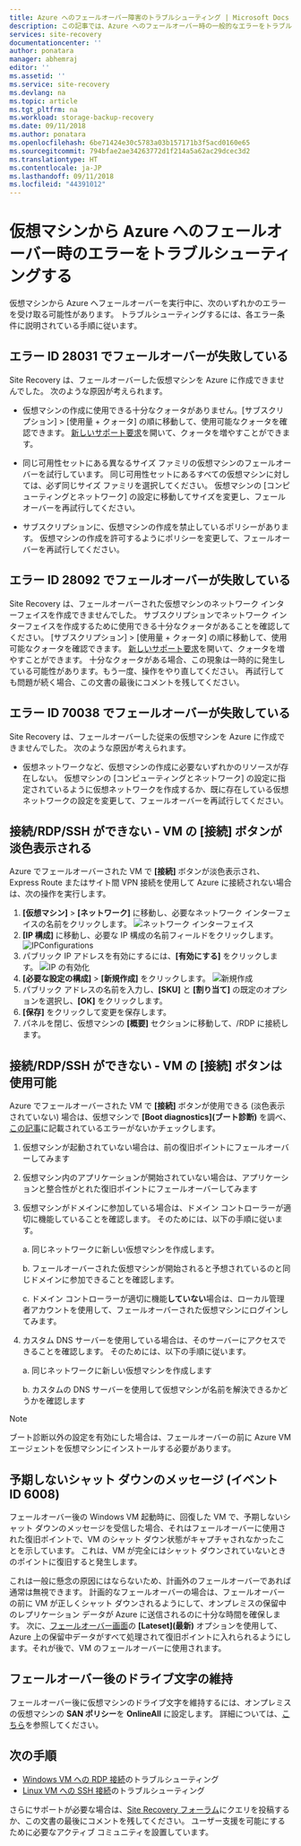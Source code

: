 ```yaml
---
title: Azure へのフェールオーバー障害のトラブルシューティング | Microsoft Docs
description: この記事では、Azure へのフェールオーバー時の一般的なエラーをトラブルシューティングする方法を説明します。
services: site-recovery
documentationcenter: ''
author: ponatara
manager: abhemraj
editor: ''
ms.assetid: ''
ms.service: site-recovery
ms.devlang: na
ms.topic: article
ms.tgt_pltfrm: na
ms.workload: storage-backup-recovery
ms.date: 09/11/2018
ms.author: ponatara
ms.openlocfilehash: 6be71424e30c5783a03b157171b3f5acd0160e65
ms.sourcegitcommit: 794bfae2ae34263772d1f214a5a62ac29dcec3d2
ms.translationtype: HT
ms.contentlocale: ja-JP
ms.lasthandoff: 09/11/2018
ms.locfileid: "44391012"
---
```

# <a name="troubleshoot-errors-when-failing-over-a-virtual-machine-to-azure"></a>仮想マシンから Azure へのフェールオーバー時のエラーをトラブルシューティングする

仮想マシンから Azure へフェールオーバーを実行中に、次のいずれかのエラーを受け取る可能性があります。 トラブルシューティングするには、各エラー条件に説明されている手順に従います。

## <a name="failover-failed-with-error-id-28031"></a>エラー ID 28031 でフェールオーバーが失敗している

Site Recovery は、フェールオーバーした仮想マシンを Azure に作成できませんでした。 次のような原因が考えられます。

* 仮想マシンの作成に使用できる十分なクォータがありません。[サブスクリプション] > [使用量 + クォータ] の順に移動して、使用可能なクォータを確認できます。 [新しいサポート要求](http://aka.ms/getazuresupport)を開いて、クォータを増やすことができます。

* 同じ可用性セットにある異なるサイズ ファミリの仮想マシンのフェールオーバーを試行しています。 同じ可用性セットにあるすべての仮想マシンに対しては、必ず同じサイズ ファミリを選択してください。 仮想マシンの [コンピューティングとネットワーク] の設定に移動してサイズを変更し、フェールオーバーを再試行してください。

* サブスクリプションに、仮想マシンの作成を禁止しているポリシーがあります。 仮想マシンの作成を許可するようにポリシーを変更して、フェールオーバーを再試行してください。

## <a name="failover-failed-with-error-id-28092"></a>エラー ID 28092 でフェールオーバーが失敗している

Site Recovery は、フェールオーバーされた仮想マシンのネットワーク インターフェイスを作成できませんでした。 サブスクリプションでネットワーク インターフェイスを作成するために使用できる十分なクォータがあることを確認してください。 [サブスクリプション] > [使用量 + クォータ] の順に移動して、使用可能なクォータを確認できます。 [新しいサポート要求](http://aka.ms/getazuresupport)を開いて、クォータを増やすことができます。 十分なクォータがある場合、この現象は一時的に発生している可能性があります。もう一度、操作をやり直してください。 再試行しても問題が続く場合、この文書の最後にコメントを残してください。  

## <a name="failover-failed-with-error-id-70038"></a>エラー ID 70038 でフェールオーバーが失敗している

Site Recovery は、フェールオーバーした従来の仮想マシンを Azure に作成できませんでした。 次のような原因が考えられます。

* 仮想ネットワークなど、仮想マシンの作成に必要ないずれかのリソースが存在しない。 仮想マシンの [コンピューティングとネットワーク] の設定に指定されているように仮想ネットワークを作成するか、既に存在している仮想ネットワークの設定を変更して、フェールオーバーを再試行してください。

## <a name="unable-to-connectrdpssh---vm-connect-button-grayed-out"></a>接続/RDP/SSH ができない - VM の [接続] ボタンが淡色表示される

Azure でフェールオーバーされた VM で **[接続]** ボタンが淡色表示され、Express Route またはサイト間 VPN 接続を使用して Azure に接続されない場合は、次の操作を実行します。

1. **[仮想マシン]** > **[ネットワーク]** に移動し、必要なネットワーク インターフェイスの名前をクリックします。  ![ネットワーク インターフェイス](media/site-recovery-failover-to-azure-troubleshoot/network-interface.PNG)
2. **[IP 構成]** に移動し、必要な IP 構成の名前フィールドをクリックします。 ![IPConfigurations](media/site-recovery-failover-to-azure-troubleshoot/IpConfigurations.png)
3. パブリック IP アドレスを有効にするには、**[有効にする]** をクリックします。 ![IP の有効化](media/site-recovery-failover-to-azure-troubleshoot/Enable-Public-IP.png)
4. **[必要な設定の構成]** > **[新規作成]** をクリックします。 ![新規作成](media/site-recovery-failover-to-azure-troubleshoot/Create-New-Public-IP.png)
5. パブリック アドレスの名前を入力し、**[SKU]** と **[割り当て]** の既定のオプションを選択し、**[OK]** をクリックします。
6. **[保存]** をクリックして変更を保存します。
7. パネルを閉じ、仮想マシンの **[概要]** セクションに移動して、/RDP に接続します。

## <a name="unable-to-connectrdpssh---vm-connect-button-available"></a>接続/RDP/SSH ができない - VM の [接続] ボタンは使用可能

Azure でフェールオーバーされた VM で **[接続]** ボタンが使用できる (淡色表示されていない) 場合は、仮想マシンで **[Boot diagnostics]\(ブート診断)** を調べ、[この記事](../virtual-machines/windows/boot-diagnostics.md)に記載されているエラーがないかチェックします。

1. 仮想マシンが起動されていない場合は、前の復旧ポイントにフェールオーバーしてみます
2. 仮想マシン内のアプリケーションが開始されていない場合は、アプリケーションと整合性がとれた復旧ポイントにフェールオーバーしてみます
3. 仮想マシンがドメインに参加している場合は、ドメイン コントローラーが適切に機能していることを確認します。 そのためには、以下の手順に従います。

    a. 同じネットワークに新しい仮想マシンを作成します。

    b.  フェールオーバーされた仮想マシンが開始されると予想されているのと同じドメインに参加できることを確認します。

    c. ドメイン コントローラーが適切に機能**していない**場合は、ローカル管理者アカウントを使用して、フェールオーバーされた仮想マシンにログインしてみます。
4. カスタム DNS サーバーを使用している場合は、そのサーバーにアクセスできることを確認します。 そのためには、以下の手順に従います。

    a. 同じネットワークに新しい仮想マシンを作成します

    b. カスタムの DNS サーバーを使用して仮想マシンが名前を解決できるかどうかを確認します

>[!Note]
>ブート診断以外の設定を有効にした場合は、フェールオーバーの前に Azure VM エージェントを仮想マシンにインストールする必要があります。

## <a name="unexpected-shutdown-message-event-id-6008"></a>予期しないシャット ダウンのメッセージ (イベント ID 6008)

フェールオーバー後の Windows VM 起動時に、回復した VM で、予期しないシャット ダウンのメッセージを受信した場合、それはフェールオーバーに使用された復旧ポイントで、VM のシャット ダウン状態がキャプチャされなかったことを示しています。 これは、VM が完全にはシャット ダウンされていないときのポイントに復旧すると発生します。

これは一般に懸念の原因にはならないため、計画外のフェールオーバーであれば通常は無視できます。 計画的なフェールオーバーの場合は、フェールオーバーの前に VM が正しくシャット ダウンされるようにして、オンプレミスの保留中のレプリケーション データが Azure に送信されるのに十分な時間を確保します。 次に、[フェールオーバー画面](site-recovery-failover.md#run-a-failover)の **[Lateset]\(最新)** オプションを使用して、Azure 上の保留中データがすべて処理されて復旧ポイントに入れられるようにします。それが後で、VM のフェールオーバーに使用されます。

## <a name="retaining-drive-letter-after-failover"></a>フェールオーバー後のドライブ文字の維持
フェールオーバー後に仮想マシンのドライブ文字を維持するには、オンプレミスの仮想マシンの **SAN ポリシー**を **OnlineAll** に設定します。 詳細については、[こちら](https://support.microsoft.com/help/3031135/how-to-preserve-the-drive-letter-for-protected-virtual-machines-that-are-failed-over-or-migrated-to-azure)を参照してください。

## <a name="next-steps"></a>次の手順
- [Windows VM への RDP 接続](../virtual-machines/windows/troubleshoot-rdp-connection.md)のトラブルシューティング
- [Linux VM への SSH 接続](../virtual-machines/linux/detailed-troubleshoot-ssh-connection.md)のトラブルシューティング

さらにサポートが必要な場合は、[Site Recovery フォーラム](https://social.msdn.microsoft.com/Forums/azure/home?forum=hypervrecovmgr)にクエリを投稿するか、この文書の最後にコメントを残してください。 ユーザー支援を可能にするために必要なアクティブ コミュニティを設置しています。
